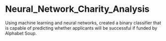 # Neural_Network_Charity_Analysis
Using machine learning and neural networks, created a binary classifier that is capable of predicting whether applicants will be successful if funded by Alphabet Soup.

